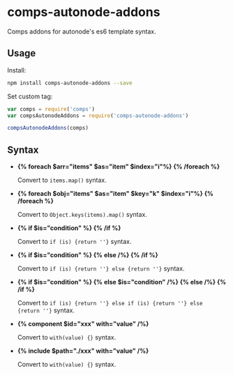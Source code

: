 # comps-autonode-addons
Comps addons for autonode's es6 template syntax.

## Usage

Install:
```bash
npm install comps-autonode-addons --save
```

Set custom tag:
```js
var comps = require('comps')
var compsAutonodeAddons = require('comps-autonode-addons')

compsAutonodeAddons(comps)
```



## Syntax

* **{% foreach $arr="items" $as="item" $index="i"%} {% /foreach %}**

    Convert to `items.map()` syntax.
    
* **{% foreach $obj="items" $as="item" $key="k" $index="i"%} {% /foreach %}**

    Convert to `Object.keys(items).map()` syntax.

* **{% if $is="condition" %} {% /if %}**

    Convert to `if (is) {return ''}` syntax.
    
* **{% if $is="condition" %} {% else /%} {% /if %}**

    Convert to `if (is) {return ''} else {return ''}` syntax.
    
* **{% if $is="condition" %} {% else $is="condition" /%} {% else /%} {% /if %}**

    Convert to `if (is) {return ''} else if (is) {return ''} else {return ''}` syntax.

* **{% component $id="xxx" with="value" /%}**

    Convert to `with(value) {}` syntax.
    
* **{% include $path="./xxx" with="value" /%}**

    Convert to `with(value) {}` syntax.